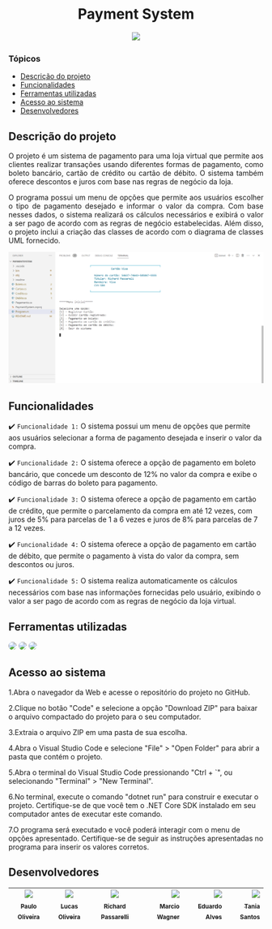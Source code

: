 <h1 align="center">
   Payment System 
</h1>

<p align="center">
   <img src="https://img.shields.io/static/v1?label=STATUS&message=PROJETO%20CONCLU%C3%8DDO&color=green&style=for-the-badge" #vitrinedev/>
</p>

### Tópicos 

- [Descrição do projeto](#descrição-do-projeto)
- [Funcionalidades](#funcionalidades)
- [Ferramentas utilizadas](#ferramentas-utilizadas)
- [Acesso ao sistema](#acesso-ao-sistema)
- [Desenvolvedores](#desenvolvedores)

## Descrição do projeto 

<div align="justify">

 O projeto é um sistema de pagamento para uma loja virtual que permite aos clientes realizar transações usando diferentes formas de pagamento, como boleto bancário, cartão de crédito ou cartão de débito. O sistema também oferece descontos e juros com base nas regras de negócio da loja. 

 O programa possui um menu de opções que permite aos usuários escolher o tipo de pagamento desejado e informar o valor da compra. Com base nesses dados, o sistema realizará os cálculos necessários e exibirá o valor a ser pago de acordo com as regras de negócio estabelecidas. Além disso, o projeto inclui a criação das classes de acordo com o diagrama de classes UML fornecido.

![Descrição do projeto Payment, onde se tem uma imagem do menu inicial.](/readme/imagem%20sistema.png)
</div>

## Funcionalidades

:heavy_check_mark: `Funcionalidade 1:` O sistema possui um menu de opções que permite aos usuários selecionar a forma de pagamento desejada e inserir o valor da compra.

:heavy_check_mark: `Funcionalidade 2:` O sistema oferece a opção de pagamento em boleto bancário, que concede um desconto de 12% no valor da compra e exibe o código de barras do boleto para pagamento.

:heavy_check_mark: `Funcionalidade 3:` O sistema oferece a opção de pagamento em cartão de crédito, que permite o parcelamento da compra em até 12 vezes, com juros de 5% para parcelas de 1 a 6 vezes e juros de 8% para parcelas de 7 a 12 vezes.

:heavy_check_mark: `Funcionalidade 4:` O sistema oferece a opção de pagamento em cartão de débito, que permite o pagamento à vista do valor da compra, sem descontos ou juros.

:heavy_check_mark: `Funcionalidade 5:` O sistema realiza automaticamente os cálculos necessários com base nas informações fornecidas pelo usuário, exibindo o valor a ser pago de acordo com as regras de negócio da loja virtual.

## Ferramentas utilizadas

<img src="https://img.shields.io/badge/Visual%20Studio%20Code-0078d7.svg?style=for-the-badge&logo=visual-studio-code&logoColor=white" style="border-radius: 30px" target="_blank"></a>
<img src="https://img.shields.io/badge/.NET-5C2D91?style=for-the-badge&logo=.net&logoColor=white" style="border-radius: 30px" target="_blank"></a>
<img src="https://img.shields.io/badge/c%23-%23239120.svg?style=for-the-badge&logo=c-sharp&logoColor=white" style="border-radius: 30px" target="_blank"></a>


## Acesso ao sistema

1.Abra o navegador da Web e acesse o repositório do projeto no GitHub.

2.Clique no botão "Code" e selecione a opção "Download ZIP" para baixar o arquivo compactado do projeto para o seu computador.

3.Extraia o arquivo ZIP em uma pasta de sua escolha.

4.Abra o Visual Studio Code e selecione "File" > "Open Folder" para abrir a pasta que contém o projeto.

5.Abra o terminal do Visual Studio Code pressionando "Ctrl + `", ou selecionando "Terminal" > "New Terminal".

6.No terminal, execute o comando "dotnet run" para construir e executar o projeto. Certifique-se de que você tem o .NET Core SDK instalado em seu computador antes de executar este comando.

7.O programa será executado e você poderá interagir com o menu de opções apresentado. Certifique-se de seguir as instruções apresentadas no programa para inserir os valores corretos.

## Desenvolvedores

| [<img src="https://avatars.githubusercontent.com/u/125275514?v=4" width=115><br><sub>Paulo Oliveira</sub>](https://github.com/MagiLogus) |  [<img src="https://avatars.githubusercontent.com/u/125323194?v=4" width=115><br><sub>Lucas Oliveira</sub>](https://github.com/Lucca-gOn)  | [<img src="https://avatars.githubusercontent.com/u/125275458?v=4" width=115><br><sub>Richard Passarelli</sub>](https://github.com/RichardRichk)  | [<img src="https://avatars.githubusercontent.com/u/84160431?v=4" width=115><br><sub>Marcio Wagner</sub>](https://github.com/mwmjunior)  | [<img src="https://avatars.githubusercontent.com/u/106753653?v=4" width=115><br><sub>Eduardo Alves</sub>](https://github.com/dudugt)  | [<img src="https://avatars.githubusercontent.com/u/125280697?v=4" width=115><br><sub>Tania Santos</sub>](https://github.com/Tania1912Senai)  |
| :---: | :---: | :---: | ---: | ---: | ---: |


[def]: #